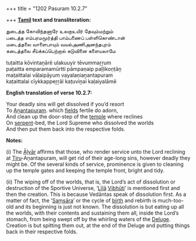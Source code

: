 +++
title = "1202 Pasuram 10.2.7"

+++
**[Tamil](/definition/tamil#history "show Tamil definitions") text and transliteration:**

துடைத்த கோவிந்தனாரே உலகுஉயிர் தேவும்மற்றும்  
படைத்த எம்பரமமூர்த்தி பாம்பணைப் பள்ளிகொண்டான்  
மடைத்தலை வாளைபாயும் வயல்அணிஅனந்தபுரம்  
கடைத்தலை சீய்க்கப்பெற்றால் கடுவினை களையலாமே

tuṭaitta kōvintaṉārē ulakuuyir tēvummaṟṟum  
paṭaitta emparamamūrtti pāmpaṇaip paḷḷikoṇṭāṉ  
maṭaittalai vāḷaipāyum vayalaṇiaṉantapuram  
kaṭaittalai cīykkappeṟṟāl kaṭuviṉai kaḷaiyalāmē

**English translation of verse 10.2.7:**

Your deadly sins will get dissolved if you’d resort  
To [Aṉantapuram](/definition/anantapuram#vaishnavism "show Aṉantapuram definitions"). which [fields](/definition/field#history "show fields definitions") fertile do adorn,  
And clean up the door-step of the [temple](/definition/temple#history "show temple definitions") where reclines  
On [serpent](/definition/serpent#history "show serpent definitions")-bed, the Lord Supreme who dissolved the worlds  
And then put them back into the respective folds.

**Notes:**

\(i\) The [Āḻvār](/definition/aḻvar#vaishnavism "show Āḻvār definitions") affirms that those, who render service unto the Lord reclining at [Tiru](/definition/tiru#history "show Tiru definitions")-Aṉantapuram, will get rid of their age-long sins, however deadly they might be. Of the several kinds of service, prominence is given to cleaning up the temple gates and keeping the temple front, bright and tidy.

\(ii\) The wiping off of the worlds, that is, the Lord’s act of dissolution or destruction of the Sportive Universe, ‘[Līlā](/definition/lila#vaishnavism "show Līlā definitions") [Vibhūti](/definition/vibhuti#vaishnavism "show Vibhūti definitions")’ is mentioned first and then the creation. This is because Vedāntas speak of dissolution first. As a matter of fact, the ‘[Saṃsāra](/definition/samsara#history "show Saṃsāra definitions")’ or the cycle of [birth](/definition/birth#history "show birth definitions") and rebirth is much-too-old and its beginning is just not known. The dissolution is but eating up all the worlds, with their contents and sustaining them all, inside the Lord’s stomach, from being swept off by the whirling waters of the [Deluge](/definition/deluge#history "show Deluge definitions"). Creation is but spitting them out, at the end of the Deluge and putting things back in their respective folds.


